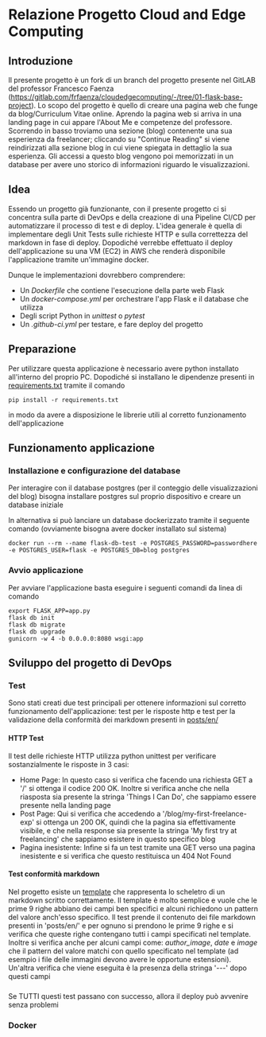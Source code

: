 # Relazione Progetto Cloud and Edge Computing
## Introduzione
Il presente progetto è un fork di un branch del progetto presente nel GitLAB del professor Francesco Faenza (https://gitlab.com/frfaenza/cloudedgecomputing/-/tree/01-flask-base-project). Lo scopo del progetto è quello di creare una pagina web che funge da blog/Curriculum Vitae online. Aprendo la pagina web si arriva in una landing page in cui appare l'About Me e competenze del professore. Scorrendo in basso troviamo una sezione (blog) contenente una sua esperienza da freelancer; cliccando su "Continue Reading" si viene reindirizzati alla sezione blog in cui viene spiegata in dettaglio la sua esperienza. Gli accessi a questo blog vengono poi memorizzati in un database per avere uno storico di informazioni riguardo le visualizzazioni.

## Idea
Essendo un progetto già funzionante, con il presente progetto ci si concentra sulla parte di DevOps e della creazione di una Pipeline CI/CD per automatizzare il processo di test e di deploy. L'idea generale è quella di implementare degli Unit Tests sulle richieste HTTP e sulla correttezza del markdown in fase di deploy. Dopodiché verrebbe effettuato il deploy dell'applicazione su una VM (EC2) in AWS che renderà disponibile l'applicazione tramite un'immagine docker.

Dunque le implementazioni dovrebbero comprendere:
- Un *Dockerfile* che contiene l'esecuzione della parte web Flask
- Un *docker-compose.yml* per orchestrare l'app Flask e il database che utilizza
- Degli script Python in *unittest* o *pytest*  
- Un *.github-ci.yml* per testare, e fare deploy del progetto 

## Preparazione
Per utilizzare questa applicazione è necessario avere python installato all'interno del proprio PC. Dopodiché si installano le dipendenze presenti in [requirements.txt](https://github.com/magicoderx/cloudedgecomputing-01-flask-base-project/blob/main/requirements.txt) tramite il comando
```
pip install -r requirements.txt
```
in modo da avere a disposizione le librerie utili al corretto funzionamento dell'applicazione

## Funzionamento applicazione
### Installazione e configurazione del database
Per interagire con il database postgres (per il conteggio delle visualizzazioni del blog) bisogna installare postgres sul proprio dispositivo e creare un database iniziale

In alternativa si può lanciare un database dockerizzato tramite il seguente comando (ovviamente bisogna avere docker installato sul sistema)
```shell
docker run --rm --name flask-db-test -e POSTGRES_PASSWORD=passwordhere -e POSTGRES_USER=flask -e POSTGRES_DB=blog postgres
```

### Avvio applicazione
Per avviare l'applicazione basta eseguire i seguenti comandi da linea di comando
```shell
export FLASK_APP=app.py
flask db init
flask db migrate
flask db upgrade
gunicorn -w 4 -b 0.0.0.0:8080 wsgi:app
```

## Sviluppo del progetto di DevOps
### Test
Sono stati creati due test principali per ottenere informazioni sul corretto funzionamento dell'applicazione: test per le risposte http e test per la validazione della conformità dei markdown presenti in [posts/en/](https://github.com/magicoderx/cloudedgecomputing-01-flask-base-project/tree/main/posts/en)

#### HTTP Test
Il test delle richieste HTTP utilizza python unittest per verificare sostanzialmente le risposte in 3 casi:
- Home Page: In questo caso si verifica che facendo una richiesta GET a '/' si ottenga il codice 200 OK. Inoltre si verifica anche che nella riasposta sia presente la stringa 'Things I Can Do', che sappiamo essere presente nella landing page
- Post Page: Qui si verifica che accedendo a '/blog/my-first-freelance-exp' si ottenga un 200 OK, quindi che la pagina sia effettivamente visibile, e che nella response sia presente la stringa 'My first try at freelancing' che sappiamo esistere in questo specifico blog
- Pagina inesistente: Infine si fa un test tramite una GET verso una pagina inesistente e si verifica che questo restituisca un 404 Not Found

#### Test conformità markdown
Nel progetto esiste un [template](https://github.com/magicoderx/cloudedgecomputing-01-flask-base-project/blob/main/posts/template.md.tmpl) che rappresenta lo scheletro di un markdown scritto correttamente. Il template è molto semplice e vuole che le prime 9 righe abbiano dei campi ben specifici e alcuni richiedono un pattern del valore anch'esso specifico. Il test prende il contenuto dei file markdown presenti in 'posts/en/' e per ognuno si prendono le prime 9 righe e si verifica che queste righe contengano tutti i campi specificati nel template. Inoltre si verifica anche per alcuni campi come:  *author_image*, *date* e *image* che il pattern del valore matchi con quello specificato nel template (ad esempio i file delle immagini devono avere le opportune estensioni). Un'altra verifica che viene eseguita è la presenza della stringa '---' dopo questi campi
###
Se TUTTI questi test passano con successo, allora il deploy può avvenire senza problemi

### Docker